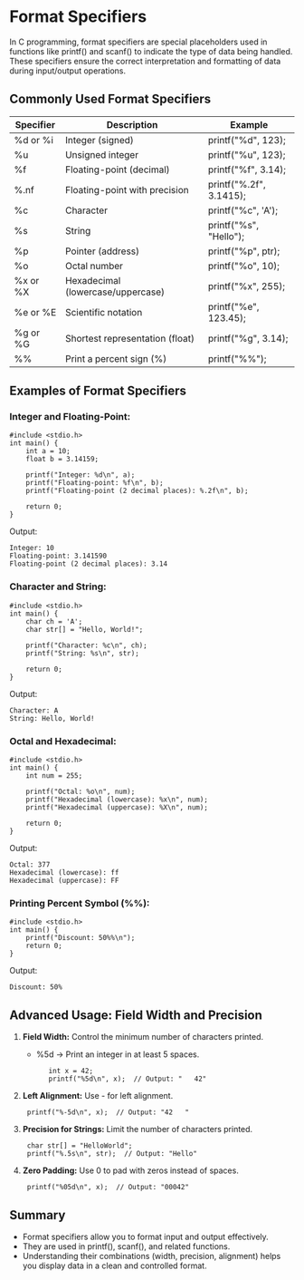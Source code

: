 # Format Specifiers

In C programming, format specifiers are special placeholders used in functions like printf() and scanf() to indicate the type of data being handled. These specifiers ensure the correct interpretation and formatting of data during input/output operations.

## Commonly Used Format Specifiers

Specifier  |         Description              |	Example
-----------|----------------------------------|----------
%d or %i   | Integer (signed)                 |	printf("%d", 123);
%u         | Unsigned integer	              | printf("%u", 123);
%f         | Floating-point (decimal)         |	printf("%f", 3.14);
%.nf       | Floating-point with precision    |	printf("%.2f", 3.1415);
%c	       | Character	                      | printf("%c", 'A');
%s	       | String	                          | printf("%s", "Hello");
%p	       | Pointer (address)                |	printf("%p", ptr);
%o	       | Octal number                     |	printf("%o", 10);
%x or %X   | Hexadecimal (lowercase/uppercase)|	printf("%x", 255);
%e or %E   | Scientific notation	          | printf("%e", 123.45);
%g or %G   | Shortest representation (float)  |	printf("%g", 3.14);
%%	       | Print a percent sign (%)         |	printf("%%");

## Examples of Format Specifiers

### Integer and Floating-Point:

    #include <stdio.h>
    int main() {
        int a = 10;
        float b = 3.14159;

        printf("Integer: %d\n", a);
        printf("Floating-point: %f\n", b);
        printf("Floating-point (2 decimal places): %.2f\n", b);

        return 0;
    }
Output:

    Integer: 10
    Floating-point: 3.141590
    Floating-point (2 decimal places): 3.14

### Character and String:

    #include <stdio.h>
    int main() {
        char ch = 'A';
        char str[] = "Hello, World!";

        printf("Character: %c\n", ch);
        printf("String: %s\n", str);

        return 0;
    }

Output:

    Character: A
    String: Hello, World!

### Octal and Hexadecimal:

    #include <stdio.h>
    int main() {
        int num = 255;

        printf("Octal: %o\n", num);
        printf("Hexadecimal (lowercase): %x\n", num);
        printf("Hexadecimal (uppercase): %X\n", num);

        return 0;
    }

Output:

    Octal: 377
    Hexadecimal (lowercase): ff
    Hexadecimal (uppercase): FF

### Printing Percent Symbol (%%):

    #include <stdio.h>
    int main() {
        printf("Discount: 50%%\n");
        return 0;
    }

Output:

    Discount: 50%

## Advanced Usage: Field Width and Precision

1) **Field Width:** Control the minimum number of characters printed.

   * %5d → Print an integer in at least 5 spaces.

            int x = 42;
            printf("%5d\n", x);  // Output: "   42"

2) **Left Alignment:** Use - for left alignment.

        printf("%-5d\n", x);  // Output: "42   "

3) **Precision for Strings:** Limit the number of characters printed.

        char str[] = "HelloWorld";
        printf("%.5s\n", str);  // Output: "Hello"

4) **Zero Padding:** Use 0 to pad with zeros instead of spaces.

        printf("%05d\n", x);  // Output: "00042"


## Summary

* Format specifiers allow you to format input and output effectively.
* They are used in printf(), scanf(), and related functions.
* Understanding their combinations (width, precision, alignment) helps you display data in a clean and controlled format.